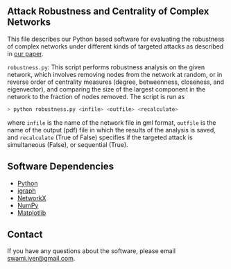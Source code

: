 ## Attack Robustness and Centrality of Complex Networks

This file describes our Python based software for evaluating the robustness 
of complex networks under different kinds of targeted attacks as described 
in [our paper](http://dx.doi.org/10.1371/journal.pone.0059613).

`robustness.py`: This script performs robustness analysis on the given 
network, which involves removing nodes from the network at random, or in 
reverse order of centrality measures (degree, betweenness, closeness, and 
eigenvector), and comparing the size of the largest component in the 
network to the fraction of nodes removed. The script is run as 

```bash
> python robustness.py <infile> <outfile> <recalculate>
```

where `infile` is the name of the network file in gml format, `outfile` is the 
name of the output (pdf) file in which the results of the analysis is 
saved, and `recalculate` (True of False) specifies if the targeted attack is 
simultaneous (False), or sequential (True).

## Software Dependencies

* [Python](https://www.python.org/)
* [igraph](http://igraph.org/)
* [NetworkX](https://networkx.github.io/)
* [NumPy](http://www.numpy.org/)
* [Matplotlib](http://matplotlib.org/)

## Contact

If you have any questions about the software, please email 
swami.iyer@gmail.com.
